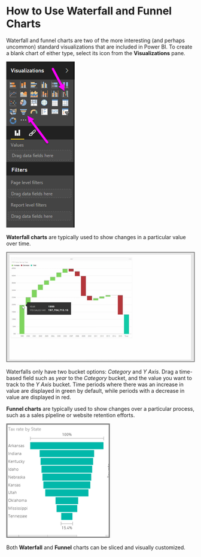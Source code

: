 <properties
   pageTitle="How to Use Waterfall and Funnel Charts"
   description="See how to create and customize waterfall and funnel charts"
   services="powerbi"
   documentationCenter=""
   authors="davidiseminger"
   manager="mblythe"
   editor=""
   tags=""
   featuredVideoId="maTzOJSRB3g"
   featuredVideoThumb=""
   courseDuration=""/>

<tags
   ms.service="powerbi"
   ms.devlang="NA"
   ms.topic="article"
   ms.tgt_pltfrm="NA"
   ms.workload="powerbi"
   ms.date="02/19/2016"
   ms.author="v-jescoo"/>

# How to Use Waterfall and Funnel Charts

Waterfall and funnel charts are two of the more interesting (and perhaps uncommon) standard visualizations that are included in Power BI. To create a blank chart of either type, select its icon from the **Visualizations** pane.

![](media/powerbi-learning-3-8-create-waterfall-funnel-charts/3-8_1.png)

**Waterfall charts** are typically used to show changes in a particular value over time.

![](media/powerbi-learning-3-8-create-waterfall-funnel-charts/3-8_2.png)

Waterfalls only have two bucket options: *Category* and *Y Axis*. Drag a time-based field such as *year* to the *Category* bucket, and the value you want to track to the *Y Axis* bucket. Time periods where there was an increase in value are displayed in green by default, while periods with a decrease in value are displayed in red.

**Funnel charts** are typically used to show changes over a particular process, such as a sales pipeline or website retention efforts.

![](media/powerbi-learning-3-8-create-waterfall-funnel-charts/3-8_3.png)

Both **Waterfall** and **Funnel** charts can be sliced and visually customized.
